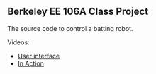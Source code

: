 ## Berkeley EE 106A Class Project

The source code to control a batting robot.

Videos:
 - [User interface](https://www.youtube.com/watch?v=Kl1BFbjaIqw)
 - [In Action](https://www.youtube.com/watch?v=3ysyF7hImIE)
